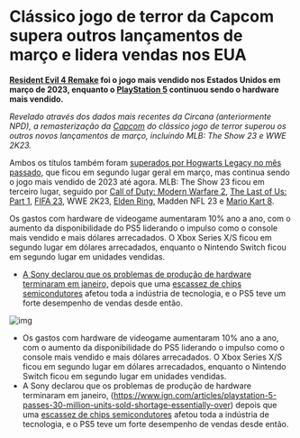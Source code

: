 # Clássico jogo de terror da Capcom supera outros lançamentos 							de março e lidera vendas nos EUA





**[Resident Evil 4 Remake](https://br.ign.com/resident-evil-4) foi o jogo mais vendido nos Estados Unidos em março de 2023, enquanto o [PlayStation 5](https://br.ign.com/ps5) continuou sendo o hardware mais vendido.**

_Revelado através dos dados mais recentes da Circana (anteriormente NPD), a remasterização da [Capcom](https://br.ign.com/capcom) do clássico jogo de terror superou os outros novos lançamentos de março, incluindo MLB: The Show 23 e WWE 2K23._



Ambos os títulos também foram [superados por ](https://www.ign.com/articles/hogwarts-legacy-leads-february-sales-charts-the-last-of-us-sales-rise-again)[Hogwarts Legacy](https://br.ign.com/hogwarts-legacy)[ no mês passado](https://www.ign.com/articles/hogwarts-legacy-leads-february-sales-charts-the-last-of-us-sales-rise-again), que ficou em segundo lugar geral em março, mas continua sendo o jogo mais vendido de 2023 até agora. MLB: The Show 23 ficou em terceiro lugar, seguido por [Call of Duty: Modern Warfare 2](https://br.ign.com/call-of-duty-modern-warfare-2-1), [The Last of Us: Part 1](https://br.ign.com/the-last-of-us-part-1), [FIFA 23](https://br.ign.com/fifa-23), WWE 2K23, [Elden Ring](https://br.ign.com/elden-ring), Madden NFL 23 e [Mario Kart 8](https://br.ign.com/mario-kart-8).

Os gastos com hardware de videogame aumentaram 10% ano a ano, com o aumento da disponibilidade do PS5 liderando o impulso como o console mais vendido e mais dólares arrecadados. O Xbox Series X/S ficou em segundo lugar em dólares arrecadados, enquanto o Nintendo Switch ficou em segundo lugar em unidades vendidas.

- [A Sony declarou que os problemas de produção de hardware terminaram em janeiro,](https://www.ign.com/articles/playstation-5-passes-30-million-units-sold-shortage-essentially-over) depois que uma [escassez de chips semicondutores](https://www.ign.com/articles/chip-shortage-playstation-5-xbox-series-x-graphics-cards-toshiba) afetou toda a indústria de tecnologia, e o PS5 teve um forte desempenho de vendas desde então.

![img](https://www.residentevil.com/re4/assets/images/common/share-re.png)

- Os gastos com hardware de videogame aumentaram 10% ano a ano, com o aumento da disponibilidade do PS5 liderando o impulso como o console mais vendido e mais dólares arrecadados. O Xbox Series X/S ficou em segundo lugar em dólares arrecadados, enquanto o Nintendo Switch ficou em segundo lugar em unidades vendidas.
- A Sony declarou que os problemas de produção de hardware terminaram em janeiro, (https://www.ign.com/articles/playstation-5-passes-30-million-units-sold-shortage-essentially-over) depois que uma [escassez de chips semicondutores](https://www.ign.com/articles/chip-shortage-playstation-5-xbox-series-x-graphics-cards-toshiba) afetou toda a indústria de tecnologia, e o PS5 teve um forte desempenho de vendas desde então.
